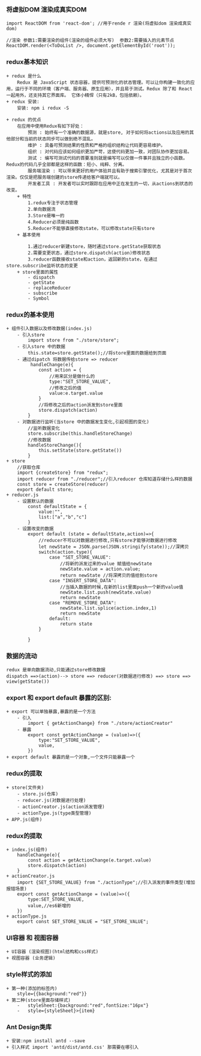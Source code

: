 ### 将虚拟DOM 渲染成真实DOM
    import ReactDOM from 'react-dom'; //用于rende r 渲染(将虚拟dom 渲染成真实dom)

    //渲染 参数1:需要渲染的组件(渲染的组件必须大写)  参数2:需要插入的元素节点
    ReactDOM.render(<ToDoList />, document.getElementById('root'));
### redux基本知识
    + redux 是什么
        Redux 是 JavaScript 状态容器，提供可预测化的状态管理。可以让你构建一致化的应用，运行于不同的环境（客户端、服务器、原生应用），并且易于测试。Redux 除了和 React 一起用外，还支持其它界面库。 它体小精悍（只有2kB，包括依赖）。
    + redux 安装:
        安装: npm i redux -S

    + redux 的优点
        在应用中使用Redux有如下好处：
            预测 : 始终有一个准确的数据源，就是store, 对于如何将actions以及应用的其他部分和当前的状态同步可以做到绝不混乱。  
            维护 : 具备可预测结果的性质和严格的组织结构让代码更容易维护。  
            组织 : 对代码应该如何组织更加严苛，这使代码更加一致，对团队协作更加容易。
            测试 : 编写可测试代码的首要准则就是编写可以仅做一件事并且独立的小函数。Redux的代码几乎全部都是这样的函数：短小、纯粹、分离。 
            服务端渲染 : 可以带来更好的用户体验并且有助于搜索引擎优化，尤其是对于首次渲染。仅仅是把服务端创建的store传递给客户端就可以。
            开发者工具 : 开发者可以实时跟踪在应用中正在发生的一切，从actions到状态的改变。
        + 特性
            1.redux专注于状态管理
            2.单向数据流
            3.Store是唯一的
            4.Reducer必须是纯函数
            5.Reducer不能够直接修改state，可以修改state只有store
        + 基本使用

            1.通过reducer新建store，随时通过store.getState获取状态
            2.需要变更状态，通过store.dispatch(action)修改状态
            3.reducer函数接收state和action，返回新的state，在通过store.subscribe监听状态的变更
        + store里面的属性
            - dispatch
            - getState
            - replaceReducer
            - subscribe
            - Symbol

### redux的基本使用
    + 组件引入数据以及修改数据(index.js)
        - 引入store
            import store from "./store/store";
        - 引入store 中的数据
            this.state=store.getState();//将store里面的数据给到页面
        - 通过dipatch 将数据传给store => reducer 
             handleChange(e){
                const action = {
                    //用来区分是做什么的
                    type:"SET_STORE_VALUE",
                    //修改之后的值
                    value:e.target.value
                }
                //将修改之后的action派发到store里面
                store.dispatch(action)
            }  
        - 对数据进行监听(当store 中的数据发生变化,引起视图的变化)
            //监听数据变化
            store.subscribe(this.handleStoreChange)
            //修改数据
            handleStoreChange(){
                this.setState(store.getState())
            }
    + store
        //获取仓库
        import {createStore} from "redux";
        import reducer from "./reducer";//引入reducer 仓库知道存储什么样的数据
        const store = createStore(reducer)
        export default store;
    + reducer.js
        - 设置默认的数据
            const defaultState = {
                value:"",
                list:["a","b","c"]
            }
        - 设置改变的数据
            export default (state = defaultState,action)=>{
                //reducer不可以对数据进行修改,只有store才能够对数据进行修改
                let newState = JSON.parse(JSON.stringify(state));//深拷贝 
                switch(action.type){
                    case "SET_STORE_VALUE":
                        //将新的派发过来的value 赋值给newState
                        newState.value = action.value;
                        return newState //将深拷贝的值给到store
                    case "INSERT_STORE_DATA":
                        //当插入数据的时候,在新的list里面push一个新的value值
                        newState.list.push(newState.value)
                        return newState
                    case "REMOVE_STORE_DATA":
                        newState.list.splice(action.index,1)
                        return newState
                    default:
                        return state
                }
            
            } 

### 数据的流动
    redux 是单向数据流动,只能通过store修改数据
    dispatch ==>(action)--> store ==> reducer(对数据进行修改) ==> store ==> view(getState())
### export 和 export default 暴露的区别:
    + export 可以单独暴露,暴露的是一个方法
        - 引入
            import { getActionChange} from "./store/actionCreator"
        - 暴露
            export const getActionChange = (value)=>({
                type:"SET_STORE_VALUE",
                value,
            })
    + export default 暴露的是一个对象,一个文件只能暴露一个 
### redux的提取
    + store(文件夹)
        - store.js(仓库)
        - reducer.js(对数据进行处理)
        - actionCreator.js(action派发管理)
        - actionType.js(type类型管理)
    + APP.js(组件)

### redux的提取
    + index.js(组件)
        handleChange(e){
            const action = getActionChange(e.target.value)
            store.dispatch(action)
        }
    + actionCreator.js
        import {SET_STORE_VALUE} from "./actionType";//引入派发的事件类型(增加报错场景)
        export const getActionChange = (value)=>({
            type:SET_STORE_VALUE,
            value,//es6新增的
        })
    + actionType.js
        export const SET_STORE_VALUE = "SET_STORE_VALUE";
### UI容器 和 视图容器 
    + UI容器 (渲染视图)(html结构和css样式)
    + 视图容器 (业务逻辑)
### style样式的添加
    + 第一种(添加的标签内)
        style={{background:"red"}}
    + 第二种(store里面存储样式)
        -   styleSheet:{background:"red",fontSize:"16px"}
        -   style={styleSheet}>{item}
### Ant Design类库
    + 安装:npm install antd --save
    + 引入样式 import 'antd/dist/antd.css' 那需要在哪引入
